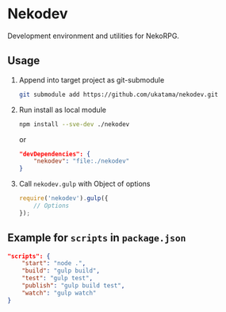 # Nekodev
Development environment and utilities for NekoRPG.

## Usage
1. Append into target project as git-submodule
    ```sh
    git submodule add https://github.com/ukatama/nekodev.git
    ```
2. Run install as local module
    ```sh
    npm install --sve-dev ./nekodev
    ```

    or

    ```json
    "devDependencies": {
        "nekodev": "file:./nekodev"
    }
    ```
3. Call `nekodev.gulp` with Object of options
    ```js
    require('nekodev').gulp({
        // Options
    });
    ```

## Example for `scripts` in `package.json`
```json
"scripts": {
    "start": "node .",
    "build": "gulp build",
    "test": "gulp test",
    "publish": "gulp build test",
    "watch": "gulp watch"
}
```